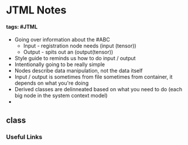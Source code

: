# JTML Notes
#### tags: #JTML 
- Going over information about the #ABC 
	- Input - registration node needs (input (tensor))
	- Output - spits out an (output(tensor))
- Style guide to reminds us how to do input / output
- Intentionally going to be really simple
- Nodes describe data manipulation, not the data itself
- Input / output is sometimes from file sometimes from container, it depends on what you're doing 
- Derived classes are delinneated based on what you need to do (each big node in the system context model)
- 


## class


### Useful Links
